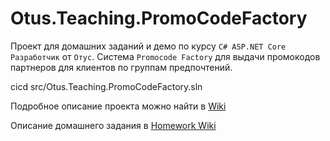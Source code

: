 # Otus.Teaching.PromoCodeFactory

Проект для домашних заданий и демо по курсу `C# ASP.NET Core Разработчик` от `Отус`.
Cистема `Promocode Factory` для выдачи промокодов партнеров для клиентов по группам предпочтений.

cicd src/Otus.Teaching.PromoCodeFactory.sln

Подробное описание проекта можно найти в [Wiki](https://gitlab.com/devgrav/otus.teaching.promocodefactory/-/wikis/Home)

Описание домашнего задания в [Homework Wiki](https://gitlab.com/devgrav/otus.teaching.promocodefactory/-/wikis/Homework-1)
